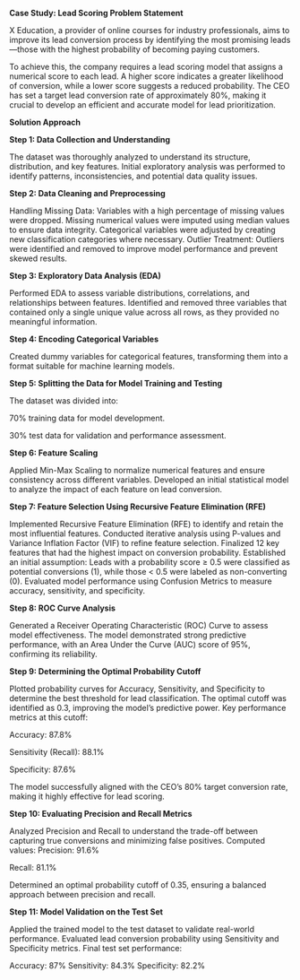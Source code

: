 **Case Study: Lead Scoring Problem Statement**

X Education, a provider of online courses for industry professionals, aims to improve its lead conversion process by identifying the most promising leads—those with the highest probability of becoming paying customers.

To achieve this, the company requires a lead scoring model that assigns a numerical score to each lead. A higher score indicates a greater likelihood of conversion, while a lower score suggests a reduced probability. The CEO has set a target lead conversion rate of approximately 80%, making it crucial to develop an efficient and accurate model for lead prioritization.

**Solution Approach**

**Step 1: Data Collection and Understanding**

The dataset was thoroughly analyzed to understand its structure, distribution, and key features.
Initial exploratory analysis was performed to identify patterns, inconsistencies, and potential data quality issues.

**Step 2: Data Cleaning and Preprocessing**

Handling Missing Data:
Variables with a high percentage of missing values were dropped.
Missing numerical values were imputed using median values to ensure data integrity.
Categorical variables were adjusted by creating new classification categories where necessary.
Outlier Treatment:
Outliers were identified and removed to improve model performance and prevent skewed results.

**Step 3: Exploratory Data Analysis (EDA)**

Performed EDA to assess variable distributions, correlations, and relationships between features.
Identified and removed three variables that contained only a single unique value across all rows, as they provided no meaningful information.

**Step 4: Encoding Categorical Variables**

Created dummy variables for categorical features, transforming them into a format suitable for machine learning models.

**Step 5: Splitting the Data for Model Training and Testing**

The dataset was divided into:

70% training data for model development.

30% test data for validation and performance assessment.

**Step 6: Feature Scaling**

Applied Min-Max Scaling to normalize numerical features and ensure consistency across different variables.
Developed an initial statistical model to analyze the impact of each feature on lead conversion.

**Step 7: Feature Selection Using Recursive Feature Elimination (RFE)**

Implemented Recursive Feature Elimination (RFE) to identify and retain the most influential features.
Conducted iterative analysis using P-values and Variance Inflation Factor (VIF) to refine feature selection.
Finalized 12 key features that had the highest impact on conversion probability.
Established an initial assumption: Leads with a probability score ≥ 0.5 were classified as potential conversions (1), while those < 0.5 were labeled as non-converting (0).
Evaluated model performance using Confusion Metrics to measure accuracy, sensitivity, and specificity.

**Step 8: ROC Curve Analysis**

Generated a Receiver Operating Characteristic (ROC) Curve to assess model effectiveness.
The model demonstrated strong predictive performance, with an Area Under the Curve (AUC) score of 95%, confirming its reliability.

**Step 9: Determining the Optimal Probability Cutoff**

Plotted probability curves for Accuracy, Sensitivity, and Specificity to determine the best threshold for lead classification.
The optimal cutoff was identified as 0.3, improving the model’s predictive power.
Key performance metrics at this cutoff:

Accuracy: 87.8%

Sensitivity (Recall): 88.1%

Specificity: 87.6%

The model successfully aligned with the CEO’s 80% target conversion rate, making it highly effective for lead scoring.

**Step 10: Evaluating Precision and Recall Metrics**

Analyzed Precision and Recall to understand the trade-off between capturing true conversions and minimizing false positives.
Computed values:
Precision: 91.6%

Recall: 81.1%

Determined an optimal probability cutoff of 0.35, ensuring a balanced approach between precision and recall.

**Step 11: Model Validation on the Test Set**

Applied the trained model to the test dataset to validate real-world performance.
Evaluated lead conversion probability using Sensitivity and Specificity metrics.
Final test set performance:

Accuracy: 87%
Sensitivity: 84.3%
Specificity: 82.2%


